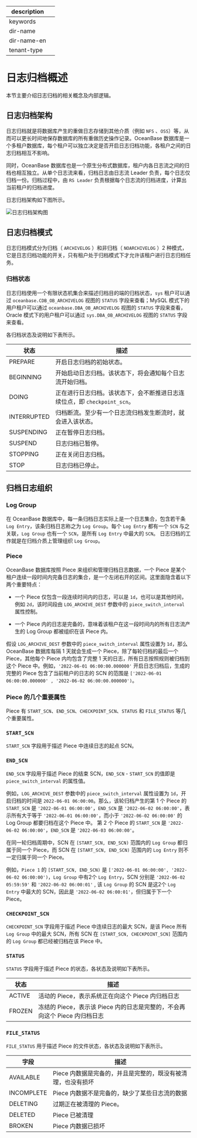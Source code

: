 |description||
|---|---|
|keywords||
|dir-name||
|dir-name-en||
|tenant-type||

# 日志归档概述

本节主要介绍日志归档的相关概念及内部逻辑。

## 日志归档架构

日志归档就是将数据库产生的重做日志存储到其他介质（例如 `NFS` 、`OSS`）等，从而可以更长时间地保存数据库的所有重做历史操作记录。OceanBase 数据库是一个多租户数据库，每个租户可以独立决定是否开启日志归档功能，各租户之间的日志归档相互不影响。

同时，OceanBase 数据库也是一个原生分布式数据库，租户内各日志流之间的归档也相互独立。从单个日志流来看，归档日志由日志流 Leader 负责，每个日志仅归档一份。归档过程中，由 `RS Leader` 负责根据每个日志流的归档进度，计算出当前租户的归档进度。

日志归档架构如下图所示。

![日志归档架构图](https://obbusiness-private.oss-cn-shanghai.aliyuncs.com/doc/img/observer-enterprise/V4.2.1/manage/log-archivelog-architeture.jpg)

## 日志归档模式

日志归档模式分为归档（ `ARCHIVELOG` ）和非归档（ `NOARCHIVELOG` ）2 种模式，它是日志归档功能的开关，只有租户处于归档模式下才允许该租户进行日志归档任务。

### 归档状态

日志归档使用一个有限状态机集合来描述归档目的端的归档状态，`sys` 租户可以通过 `oceanbase.CDB_OB_ARCHIVELOG` 视图的 `STATUS` 字段来查看；MySQL 模式下的用户租户可以通过 `oceanbase.DBA_OB_ARCHIVELOG` 视图的 `STATUS` 字段来查看，Oracle 模式下的用户租户可以通过 `sys.DBA_OB_ARCHIVELOG` 视图的 `STATUS` 字段来查看。

各归档状态及说明如下表所示。

| 状态         | 描述                                                       |
|--------------|------------------------------------------------------------|
| PREPARE      | 开启日志归档的初始状态。                                         |
| BEGINNING    | 开始启动日志归档。该状态下，将会通知每个日志流开始归档。            |
| DOING        | 正在进行日志归档。该状态下，会不断推进日志连续位点，即 `checkpoint_scn`。|
| INTERRUPTED  | 归档断流。至少有一个日志流归档发生断流时，就会进入该状态。               |
| SUSPENDING   | 正在暂停日志归档。                                                 |
| SUSPEND      | 日志归档已暂停。                                                 |
| STOPPING     | 正在关闭日志归档。                                               |
| STOP         | 日志归档已停止。                                                 |

## 归档日志组织

### Log Group

在 OceanBase 数据库中，每一条归档日志实际上是一个日志集合，包含若干条 `Log Entry`，该条归档日志称之为 `Log Group`。每个 `Log Entry` 都有一个 `SCN` 与之关联，`Log Group` 也有一个 `SCN`，是所有 `Log Entry` 中最大的 `SCN`。 日志归档的工作就是在归档介质上管理组织 `Log Group`。

### Piece

OceanBase 数据库按照 Piece 来组织和管理归档日志数据，一个 Piece 是某个租户连续一段时间内完备日志的集合，是一个左闭右开的区间。这里面隐含着以下两个重要特点：

* 一个 Piece 仅包含一段连续时间内的日志，可以是 `1d`，也可以是其他时间，例如 `2d`，该时间段由 `LOG_ARCHIVE_DEST` 参数中的 `piece_switch_interval` 属性控制。

* 一个 Piece 内的日志是完备的，意味着该租户在这一段时间内的所有日志流产生的 Log Group 都被组织在该 Piece 内。

假设 `LOG_ARCHIVE_DEST` 参数中的 `piece_switch_interval` 属性设置为 `1d`，那么 OceanBase 数据库每隔 1 天就会生成一个 Piece，除了每轮归档的最后一个 Piece，其他每个 Piece 内均包含了完整 1 天的日志，所有日志按照规则被归档到这个 Piece 中。例如，`'2022-06-01 06:00:00.000000'` 开启日志归档后，生成的完整的 Piece 包含了当前租户的日志的 SCN 的范围是 `['2022-06-01 06:00:00.000000' , '2022-06-02 06:00:00.000000')`。

### Piece 的几个重要属性

Piece 有 `START_SCN`、`END_SCN`、`CHECKPOINT_SCN`、`STATUS` 和 `FILE_STATUS` 等几个重要属性。

### `START_SCN`

`START_SCN` 字段用于描述 Piece 中连续日志的起点 SCN。

### `END_SCN`

`END_SCN` 字段用于描述 Piece 的结束 SCN，`END_SCN` - `START_SCN` 的值即是 `piece_switch_interval` 的属性值。

例如，`LOG_ARCHIVE_DEST` 参数中的 `piece_switch_interval` 属性设置为 `1d`，开启归档的时间是 `2022-06-01 06:00:00`。那么，该轮归档产生的第 1 个 Piece 的 `START_SCN` 是 `'2022-06-01 06:00:00'`，`END_SCN` 是 `'2022-06-02 06:00:00'`，表示所有大于等于 `'2022-06-01 06:00:00'`，而小于 `'2022-06-02 06:00:00'` 的 Log Group 都要归档在这个 Piece 中。 第 2 个 Piece 的 `START_SCN` 是 `'2022-06-02 06:00:00'`，`END_SCN` 是 `'2022-06-03 06:00:00'`。

在同一轮归档周期中，SCN 在 `[START_SCN, END_SCN)` 范围内的 `Log Group` 都归属于同一个 Piece，而 SCN 在 `[START_SCN, END_SCN)` 范围内的 `Log Entry` 则不一定归属于同一个 Piece。

例如，`Piece 1` 的 `[START_SCN, END_SCN)` 是 `['2022-06-01 06:00:00', '2022-06-02 06:00:00')`，`Log Group` 中有2个 `Log Entry`，SCN 分别是 `'2022-06-02 05:59:59'` 和 `'2022-06-02 06:00:01'` , 该 `Log Group` 的 SCN 是这2个 `Log Entry` 中最大的 SCN，因此是 `'2022-06-02 06:00:01'`，但归属于下一个 Piece。

### `CHECKPOINT_SCN`

`CHECKPOINT_SCN` 字段用于描述 Piece 中连续日志的最大 SCN，是该 Piece 所有 `Log Group` 中的最大 SCN，所有 SCN 在 `[START_SCN, CHECKPOINT_SCN]` 范围内的 `Log Group` 都已经被归档在该 Piece 中。

### `STATUS`

`STATUS` 字段用于描述 Piece 的状态，各状态及说明如下表所示。

| 状态    |               描述                                                       |
|---------|--------------------------------------------------------------------------|
| ACTIVE  | 活动的 Piece，表示系统正在向这个 Piece 内归档日志                         |
| FROZEN  | 冻结的 Piece，表示该 Piece 内的日志是完整的，不会再向这个 Piece 内归档日志 |
  
### `FILE_STATUS`

`FILE_STATUS` 用于描述 Piece 的文件状态，各状态及说明如下表所示。

|  字段       |               描述                                        |
|-------------|-----------------------------------------------------------|
| AVAILABLE   | Piece 内数据是完备的，并且是完整的，既没有被清理，也没有损坏   |
| INCOMPLETE  | Piece 内数据不是完备的，缺少了某些日志流的数据                |
| DELETING    | 过期正在被清理的 Piece。                                    |
| DELETED     | Piece 已被清理                                             |
| BROKEN      | Piece 内数据已损坏                                         |

